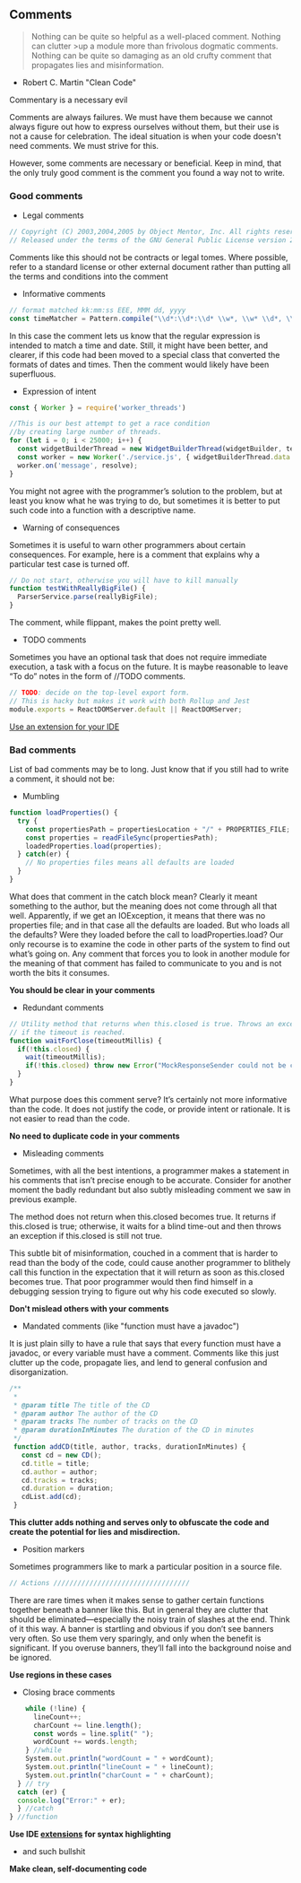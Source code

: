 ## Comments

>Nothing can be quite so helpful as a well-placed comment. Nothing can clutter >up a module more than frivolous dogmatic comments. Nothing can be quite so damaging as an old crufty comment that propagates lies and misinformation.
 - Robert C. Martin "Clean Code"
 
Commentary is a necessary evil

Comments are always failures. We must have them because we cannot always figure out how to express ourselves without them, but their use is not a cause for celebration. The ideal situation is when your code doesn't need comments. We must strive for this.

However, some comments are necessary or beneficial. Keep in mind, that the only truly good comment is the comment you found a way not to write.

### Good comments
* Legal comments

```javascript
// Copyright (C) 2003,2004,2005 by Object Mentor, Inc. All rights reserved.
// Released under the terms of the GNU General Public License version 2 or later.
```

Comments like this should not be contracts or legal tomes. Where possible, refer to a standard license or other external document rather than putting all the terms and conditions into the comment

* Informative comments

```javascript
// format matched kk:mm:ss EEE, MMM dd, yyyy
const timeMatcher = Pattern.compile("\\d*:\\d*:\\d* \\w*, \\w* \\d*, \\d*");
```

In this case the comment lets us know that the regular expression is intended to match a time and date. Still, it might have been better, and clearer, if this code had been moved to a special class that converted the formats of dates and times. Then the comment would likely have been superfluous.

* Expression of intent

```javascript
const { Worker } = require('worker_threads')

//This is our best attempt to get a race condition 
//by creating large number of threads. 
for (let i = 0; i < 25000; i++) { 
  const widgetBuilderThread = new WidgetBuilderThread(widgetBuilder, text, parent, failFlag); 
  const worker = new Worker('./service.js', { widgetBuilderThread.data });
  worker.on('message', resolve);
}
```

You might not agree with the programmer’s solution to the problem, but at least you know what he was trying to do, but sometimes it is better to put such code into a function with a descriptive name.

* Warning of consequences
  
Sometimes it is useful to warn other programmers about certain consequences. For example, here is a comment that explains why a particular test case is turned off. 

```javascript
// Do not start, otherwise you will have to kill manually
function testWithReallyBigFile() {
  ParserService.parse(reallyBigFile);
}
```

The comment, while flippant, makes the point pretty well. 

* TODO comments

Sometimes you have an optional task that does not require immediate execution, a task with a focus on the future. It is maybe reasonable to leave “To do” notes in the form of //TODO comments. 

```javascript
// TODO: decide on the top-level export form.
// This is hacky but makes it work with both Rollup and Jest
module.exports = ReactDOMServer.default || ReactDOMServer;
```

[Use an extension for your IDE](https://marketplace.visualstudio.com/items?itemName=wayou.vscode-todo-highlight)

### Bad comments
List of bad comments may be to long. Just know that if you still had to write a comment, it should not be:

* Mumbling

```javascript
function loadProperties() {
  try {
    const propertiesPath = propertiesLocation + "/" + PROPERTIES_FILE;
    const properties = readFileSync(propertiesPath);
    loadedProperties.load(properties);
  } catch(er) {
    // No properties files means all defaults are loaded
  }
}
```

What does that comment in the catch block mean? Clearly it meant something to the author, but the meaning does not come through all that well. Apparently, if we get an IOException, it means that there was no properties file; and in that case all the defaults are loaded. But who loads all the defaults? Were they loaded before the call to
loadProperties.load?
Our only recourse is to examine the code in other parts of the system to find out what’s going on. Any comment that forces you to look in another module for the meaning of that comment has failed to communicate to you and is not worth the bits it consumes. 

**You should be clear in your comments**

* Redundant comments

```javascript
// Utility method that returns when this.closed is true. Throws an exception
// if the timeout is reached.
function waitForClose(timeoutMillis) {
  if(!this.closed) {
    wait(timeoutMillis);
    if(!this.closed) throw new Error("MockResponseSender could not be closed");
  }
}
```

What purpose does this comment serve? It’s certainly not more informative than the code. It does not justify the code, or provide intent or rationale. It is not easier to read than the code.

**No need to duplicate code in your comments**

* Misleading comments

Sometimes, with all the best intentions, a programmer makes a statement in his comments that isn’t precise enough to be accurate. Consider for another moment the badly redundant but also subtly misleading comment we saw in previous example.

The method does not return when this.closed becomes true. It returns if this.closed is true; otherwise, it waits for a blind time-out and then throws an exception if this.closed is still not true.

This subtle bit of misinformation, couched in a comment that is harder to read than the body of the code, could cause another programmer to blithely call this function in the expectation that it will return as soon as this.closed becomes true. That poor programmer would then find himself in a debugging session trying to figure out why his code executed so slowly.

**Don't mislead others with your comments**

* Mandated comments (like "function must have a javadoc")

It is just plain silly to have a rule that says that every function must have a javadoc, or every variable must have a comment. Comments like this just clutter up the code, propagate lies, and lend to general confusion and disorganization. 

```javascript
/**
 *
 * @param title The title of the CD
 * @param author The author of the CD
 * @param tracks The number of tracks on the CD
 * @param durationInMinutes The duration of the CD in minutes
 */
 function addCD(title, author, tracks, durationInMinutes) {
   const cd = new CD();
   cd.title = title;
   cd.author = author;
   cd.tracks = tracks;
   cd.duration = duration;
   cdList.add(cd);
 }
```

**This clutter adds nothing and serves only to obfuscate the code and create the potential for lies and misdirection.**

* Position markers

Sometimes programmers like to mark a particular position in a source file. 
```javascript
// Actions //////////////////////////////////
```

There are rare times when it makes sense to gather certain functions together beneath a banner like this. But in general they are clutter that should be eliminated—especially the noisy train of slashes at the end.
Think of it this way. A banner is startling and obvious if you don’t see banners very often. So use them very sparingly, and only when the benefit is significant. If you overuse banners, they’ll fall into the background noise and be ignored.

**Use regions in these cases**

* Closing brace comments 

```javascript
    while (!line) {
      lineCount++;
      charCount += line.length();
      const words = line.split(" ");
      wordCount += words.length;
    } //while
    System.out.println("wordCount = " + wordCount);
    System.out.println("lineCount = " + lineCount);
    System.out.println("charCount = " + charCount);
  } // try
  catch (er) {
  console.log("Error:" + er);
  } //catch
} //function
```

**Use IDE [extensions](https://marketplace.visualstudio.com/items?itemName=2gua.rainbow-brackets) for syntax highlighting**
 
* and such bullshit

**Make clean, self-documenting code**
